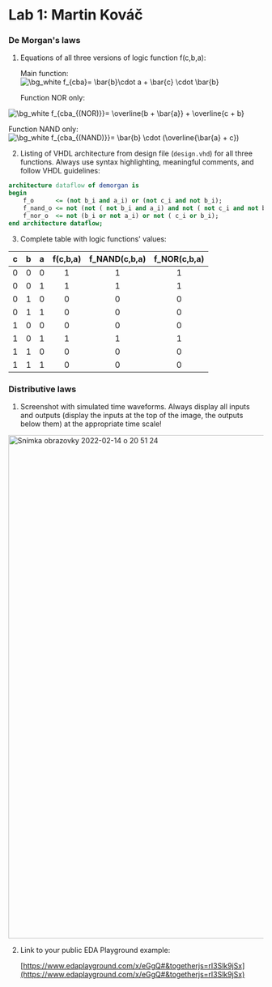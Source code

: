 # Lab 1: Martin Kováč

### De Morgan's laws

1. Equations of all three versions of logic function f(c,b,a):

   Main function:
   <img src="https://latex.codecogs.com/svg.image?\bg_white&space;f_{cba}=&space;\bar{b}\cdot&space;a&space;&plus;&space;\bar{c}&space;\cdot&space;\bar{b}&space;" title="\bg_white f_{cba}= \bar{b}\cdot a + \bar{c} \cdot \bar{b} " />
   
   Function NOR only:
<img src="https://latex.codecogs.com/svg.image?\bg_white&space;f_{cba_{(NOR)}}=&space;\overline{b&space;&plus;&space;\bar{a}}&space;&plus;&space;\overline{c&space;&plus;&space;b}" title="\bg_white f_{cba_{(NOR)}}= \overline{b + \bar{a}} + \overline{c + b}" />
   
   Function NAND only:
<img src="https://latex.codecogs.com/svg.image?\bg_white&space;f_{cba_{(NAND)}}=&space;\bar{b}&space;\cdot&space;(\overline{\bar{a}&space;&plus;&space;c})" title="\bg_white f_{cba_{(NAND)}}= \bar{b} \cdot (\overline{\bar{a} + c})" />


2. Listing of VHDL architecture from design file (`design.vhd`) for all three functions. Always use syntax highlighting, meaningful comments, and follow VHDL guidelines:

```vhdl
architecture dataflow of demorgan is
begin
    f_o      <= (not b_i and a_i) or (not c_i and not b_i);
    f_nand_o <= not (not ( not b_i and a_i) and not ( not c_i and not b_i));
    f_nor_o  <= not (b_i or not a_i) or not ( c_i or b_i);
end architecture dataflow;
```

3. Complete table with logic functions' values:

| **c** | **b** |**a** | **f(c,b,a)** | **f_NAND(c,b,a)** | **f_NOR(c,b,a)** |
| :-: | :-: | :-: | :-: | :-: | :-: |
| 0 | 0 | 0 | 1 | 1 | 1 |
| 0 | 0 | 1 | 1 | 1 | 1 |
| 0 | 1 | 0 | 0 | 0 | 0 |
| 0 | 1 | 1 | 0 | 0 | 0 |
| 1 | 0 | 0 | 0 | 0 | 0 |
| 1 | 0 | 1 | 1 | 1 | 1 |
| 1 | 1 | 0 | 0 | 0 | 0 |
| 1 | 1 | 1 | 0 | 0 | 0 |

### Distributive laws

1. Screenshot with simulated time waveforms. Always display all inputs and outputs (display the inputs at the top of the image, the outputs below them) at the appropriate time scale!

<img width="994" alt="Snímka obrazovky 2022-02-14 o 20 51 24" src="https://user-images.githubusercontent.com/99388246/153936086-386d036b-b7be-409e-b701-490e1ed67127.png">

2. Link to your public EDA Playground example:

   [https://www.edaplayground.com/x/eGgQ#&togetherjs=rI3Slk9jSx](https://www.edaplayground.com/x/eGgQ#&togetherjs=rI3Slk9jSx)
